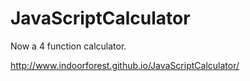 # JavaScriptCalculator
Now a 4 function calculator.

<http://www.indoorforest.github.io/JavaScriptCalculator/>
